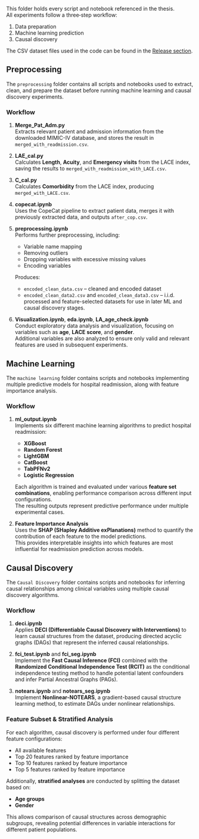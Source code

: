 This folder holds every script and notebook referenced in the thesis.  
All experiments follow a three‑step workflow:  
1) Data preparation  
2) Machine learning prediction  
3) Causal discovery  

The CSV dataset files used in the code can be found in the [Release section](https://github.com/yuyangtao11/Yuyang-Tao-Degree-Project/releases/tag/Dataset).  
## Preprocessing

The `preprocessing` folder contains all scripts and notebooks used to extract, clean, and prepare the dataset before running machine learning and causal discovery experiments.

### Workflow
1. **Merge_Pat_Adm.py**  
   Extracts relevant patient and admission information from the downloaded MIMIC-IV database, and stores the result in `merged_with_readmission.csv`.

2. **LAE_cal.py**  
   Calculates **Length**, **Acuity**, and **Emergency visits** from the LACE index, saving the results to `merged_with_readmission_with_LACE.csv`.

3. **C_cal.py**  
   Calculates **Comorbidity** from the LACE index, producing `merged_with_LACE.csv`.

4. **copecat.ipynb**  
   Uses the CopeCat pipeline to extract patient data, merges it with previously extracted data, and outputs `after_cop.csv`.

5. **preprocessing.ipynb**  
   Performs further preprocessing, including:
   - Variable name mapping  
   - Removing outliers  
   - Dropping variables with excessive missing values  
   - Encoding variables  

   Produces:
   - `encoded_clean_data.csv` – cleaned and encoded dataset  
   - `encoded_clean_data2.csv` and `encoded_clean_data3.csv` – i.i.d. processed and feature-selected datasets for use in later ML and causal discovery stages.

6. **Visualization.ipynb**, **eda.ipynb**, **LA_age_check.ipynb**  
   Conduct exploratory data analysis and visualization, focusing on variables such as **age**, **LACE score**, and **gender**.  
   Additional variables are also analyzed to ensure only valid and relevant features are used in subsequent experiments.

## Machine Learning

The `machine learning` folder contains scripts and notebooks implementing multiple predictive models for hospital readmission, along with feature importance analysis.

### Workflow
1. **ml_output.ipynb**  
   Implements six different machine learning algorithms to predict hospital readmission:
   - **XGBoost**  
   - **Random Forest**  
   - **LightGBM**  
   - **CatBoost**  
   - **TabPFNv2**  
   - **Logistic Regression**  

   Each algorithm is trained and evaluated under various **feature set combinations**, enabling performance comparison across different input configurations.  
   The resulting outputs represent predictive performance under multiple experimental cases.

2. **Feature Importance Analysis**  
   Uses the **SHAP (SHapley Additive exPlanations)** method to quantify the contribution of each feature to the model predictions.  
   This provides interpretable insights into which features are most influential for readmission prediction across models.

## Causal Discovery

The `Causal Discovery` folder contains scripts and notebooks for inferring causal relationships among clinical variables using multiple causal discovery algorithms.

### Workflow
1. **deci.ipynb**  
   Applies **DECI (Differentiable Causal Discovery with Interventions)** to learn causal structures from the dataset, producing directed acyclic graphs (DAGs) that represent the inferred causal relationships.

2. **fci_test.ipynb** and **fci_seg.ipynb**  
   Implement the **Fast Causal Inference (FCI)** combined with the **Randomized Conditional Independence Test (RCIT)** as the conditional independence testing method to handle potential latent confounders and infer Partial Ancestral Graphs (PAGs).  

3. **notears.ipynb** and **notears_seg.ipynb**  
   Implement **Nonlinear-NOTEARS**, a gradient-based causal structure learning method, to estimate DAGs under nonlinear relationships.

### Feature Subset & Stratified Analysis
For each algorithm, causal discovery is performed under four different feature configurations:
- All available features  
- Top 20 features ranked by feature importance  
- Top 10 features ranked by feature importance  
- Top 5 features ranked by feature importance  

Additionally, **stratified analyses** are conducted by splitting the dataset based on:
- **Age groups**  
- **Gender**  

This allows comparison of causal structures across demographic subgroups, revealing potential differences in variable interactions for different patient populations.
